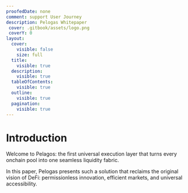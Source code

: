 ```yaml
---
proofedDate: none
comment: support User Journey
description: Pelogas Whitepaper
 cover: .gitbook/assets/logo.png
 coverY: 0
layout:
  cover:
    visible: false
    size: full
  title:
    visible: true
  description:
    visible: true
  tableOfContents:
    visible: true
  outline:
    visible: true
  pagination:
    visible: true
---
```


# Introduction

Welcome to Pelagos: the first universal execution layer that turns every onchain pool into one seamless liquidity fabric.

In this paper, Pelogas presents such a solution that reclaims the original vision of DeFi: permissionless innovation, efficient markets, and universal accessibility.
